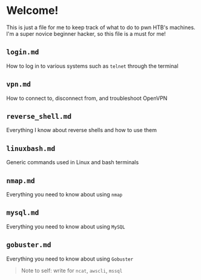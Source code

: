 # Welcome!
This is just a file for me to keep track of what to do to pwn HTB's machines. I'm a super novice beginner hacker, so this file is a must for me!

## ```login.md```
How to log in to various systems such as ```telnet``` through the terminal

## ```vpn.md```
How to connect to, disconnect from, and troubleshoot OpenVPN

## ```reverse_shell.md```
Everything I know about reverse shells and how to use them

## ```linuxbash.md```
Generic commands used in Linux and bash terminals

## ```nmap.md```
Everything you need to know about using ```nmap```

## ```mysql.md```
Everything you need to know about using ```MySQL```

## ```gobuster.md```
Everything you need to know about using ```Gobuster```

> Note to self: write for ```ncat```, ```awscli```, ```mssql```
